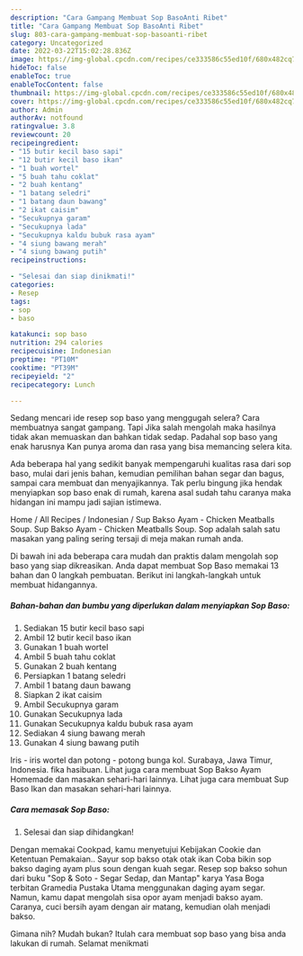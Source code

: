 ```yaml
---
description: "Cara Gampang Membuat Sop BasoAnti Ribet"
title: "Cara Gampang Membuat Sop BasoAnti Ribet"
slug: 803-cara-gampang-membuat-sop-basoanti-ribet
category: Uncategorized
date: 2022-03-22T15:02:28.836Z
image: https://img-global.cpcdn.com/recipes/ce333586c55ed10f/680x482cq70/sop-baso-foto-resep-utama.jpg
hideToc: false
enableToc: true
enableTocContent: false
thumbnail: https://img-global.cpcdn.com/recipes/ce333586c55ed10f/680x482cq70/sop-baso-foto-resep-utama.jpg
cover: https://img-global.cpcdn.com/recipes/ce333586c55ed10f/680x482cq70/sop-baso-foto-resep-utama.jpg
author: Admin
authorAv: notfound
ratingvalue: 3.8
reviewcount: 20
recipeingredient:
- "15 butir kecil baso sapi"
- "12 butir kecil baso ikan"
- "1 buah wortel"
- "5 buah tahu coklat"
- "2 buah kentang"
- "1 batang seledri"
- "1 batang daun bawang"
- "2 ikat caisim"
- "Secukupnya garam"
- "Secukupnya lada"
- "Secukupnya kaldu bubuk rasa ayam"
- "4 siung bawang merah"
- "4 siung bawang putih"
recipeinstructions:

- "Selesai dan siap dinikmati!"
categories:
- Resep
tags:
- sop
- baso

katakunci: sop baso 
nutrition: 294 calories
recipecuisine: Indonesian
preptime: "PT10M"
cooktime: "PT39M"
recipeyield: "2"
recipecategory: Lunch

---
```



Sedang mencari ide resep sop baso yang menggugah selera? Cara membuatnya sangat gampang. Tapi Jika salah mengolah maka hasilnya tidak akan memuaskan dan bahkan tidak sedap. Padahal sop baso yang enak harusnya Kan punya aroma dan rasa yang bisa memancing selera kita.


Ada beberapa hal yang sedikit banyak mempengaruhi kualitas rasa dari sop baso, mulai dari jenis bahan, kemudian pemilihan bahan segar dan bagus, sampai cara membuat dan menyajikannya. Tak perlu bingung jika hendak menyiapkan sop baso enak di rumah, karena asal sudah tahu caranya maka hidangan ini mampu jadi sajian istimewa.

Home / All Recipes / Indonesian / Sup Bakso Ayam - Chicken Meatballs Soup. Sup Bakso Ayam - Chicken Meatballs Soup. Sop adalah salah satu masakan yang paling sering tersaji di meja makan rumah anda.


Di bawah ini ada beberapa cara mudah dan praktis dalam mengolah sop baso yang siap dikreasikan. Anda dapat membuat Sop Baso memakai 13 bahan dan 0 langkah pembuatan. Berikut ini langkah-langkah untuk membuat hidangannya.

<!--inarticleads1-->

##### Bahan-bahan dan bumbu yang diperlukan dalam menyiapkan Sop Baso:

1. Sediakan 15 butir kecil baso sapi
1. Ambil 12 butir kecil baso ikan
1. Gunakan 1 buah wortel
1. Ambil 5 buah tahu coklat
1. Gunakan 2 buah kentang
1. Persiapkan 1 batang seledri
1. Ambil 1 batang daun bawang
1. Siapkan 2 ikat caisim
1. Ambil Secukupnya garam
1. Gunakan Secukupnya lada
1. Gunakan Secukupnya kaldu bubuk rasa ayam
1. Sediakan 4 siung bawang merah
1. Gunakan 4 siung bawang putih


Iris - iris wortel dan potong - potong bunga kol. Surabaya, Jawa Timur, Indonesia. fika hasibuan. Lihat juga cara membuat Sop Bakso Ayam Homemade dan masakan sehari-hari lainnya. Lihat juga cara membuat Sup Baso Ikan dan masakan sehari-hari lainnya. 

<!--inarticleads2-->

##### Cara memasak Sop Baso:


1. Selesai dan siap dihidangkan!

Dengan memakai Cookpad, kamu menyetujui Kebijakan Cookie dan Ketentuan Pemakaian.. Sayur sop bakso otak otak ikan Coba bikin sop bakso daging ayam plus soun dengan kuah segar. Resep sop bakso sohun dari buku &#34;Sop &amp; Soto - Segar Sedap, dan Mantap&#34; karya Yasa Boga terbitan Gramedia Pustaka Utama menggunakan daging ayam segar. Namun, kamu dapat mengolah sisa opor ayam menjadi bakso ayam. Caranya, cuci bersih ayam dengan air matang, kemudian olah menjadi bakso. 

Gimana nih? Mudah bukan? Itulah cara membuat sop baso yang bisa anda lakukan di rumah. Selamat menikmati
